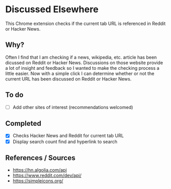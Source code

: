 # Discussed Elsewhere
This Chrome extension checks if the current tab URL is referenced in Reddit or Hacker News.

## Why?
Often I find that I am checking if a news, wikipedia, etc. article has been dicussed on Reddit or Hacker News. Discussions on those website provide a lot of insight and feedback so I wanted to make the checking process a little easier. Now with a simple click I can determine whether or not the current URL has been discussed on Reddit or Hacker News.

## To do
 * [ ] Add other sites of interest (recommendations welcomed)
 
## Completed
 * [x] Checks Hacker News and Reddit for current tab URL
 * [x] Display search count find and hyperlink to search

## References / Sources
 * https://hn.algolia.com/api
 * https://www.reddit.com/dev/api/
 * https://simpleicons.org/
